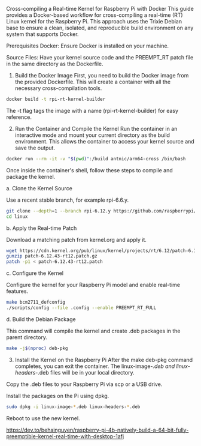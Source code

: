 Cross-compiling a Real-time Kernel for Raspberry Pi with Docker
This guide provides a Docker-based workflow for cross-compiling a real-time (RT) Linux kernel for the Raspberry Pi. This approach uses the Trixie Debian base to ensure a clean, isolated, and reproducible build environment on any system that supports Docker.

Prerequisites
Docker: Ensure Docker is installed on your machine.

Source Files: Have your kernel source code and the PREEMPT_RT patch file in the same directory as the Dockerfile.

1. Build the Docker Image
First, you need to build the Docker image from the provided Dockerfile. This will create a container with all the necessary cross-compilation tools.

```Bash
docker build -t rpi-rt-kernel-builder
```

The -t flag tags the image with a name (rpi-rt-kernel-builder) for easy reference.


2. Run the Container and Compile the Kernel
Run the container in an interactive mode and mount your current directory as the build environment. This allows the container to access your kernel source and save the output.

```Bash
docker run --rm -it -v "$(pwd)":/build antnic/arm64-cross /bin/bash
```
Once inside the container's shell, follow these steps to compile and package the kernel.

a. Clone the Kernel Source

Use a recent stable branch, for example rpi-6.6.y.

```Bash
git clone --depth=1 --branch rpi-6.12.y https://github.com/raspberrypi/linux.git
cd linux
```

b. Apply the Real-time Patch

Download a matching patch from kernel.org and apply it.

```Bash
wget https://cdn.kernel.org/pub/linux/kernel/projects/rt/6.12/patch-6.12.43-rt12.patch.gz
gunzip patch-6.12.43-rt12.patch.gz
patch -p1 < patch-6.12.43-rt12.patch
```

c. Configure the Kernel

Configure the kernel for your Raspberry Pi model and enable real-time features.

```Bash
make bcm2711_defconfig
./scripts/config --file .config --enable PREEMPT_RT_FULL
```

d. Build the Debian Package

This command will compile the kernel and create .deb packages in the parent directory.

```Bash
make -j$(nproc) deb-pkg
```

3. Install the Kernel on the Raspberry Pi
After the make deb-pkg command completes, you can exit the container. The linux-image-*.deb and linux-headers-*.deb files will be in your local directory.

Copy the .deb files to your Raspberry Pi via scp or a USB drive.

Install the packages on the Pi using dpkg.

```Bash
sudo dpkg -i linux-image-*.deb linux-headers-*.deb
```

Reboot to use the new kernel.







https://dev.to/behainguyen/raspberry-pi-4b-natively-build-a-64-bit-fully-preemptible-kernel-real-time-with-desktop-1afj